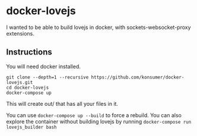 # docker-lovejs

I wanted to be able to build lovejs in docker, with sockets-websocket-proxy extensions.

## Instructions

You will need docker installed.

```
git clone --depth=1 --recursive https://github.com/konsumer/docker-lovejs.git
cd docker-lovejs
docker-compose up
```

This will create out/ that has all your files in it.

You can use `docker-compose up --build` to force a rebuild. You can also explore the container without building lovejs by running `docker-compose run lovejs_builder bash`
